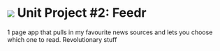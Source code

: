 # ![](https://ga-dash.s3.amazonaws.com/production/assets/logo-9f88ae6c9c3871690e33280fcf557f33.png) Unit Project #2: Feedr

1 page app that pulls in my favourite news sources and lets you choose which one to read. Revolutionary stuff
